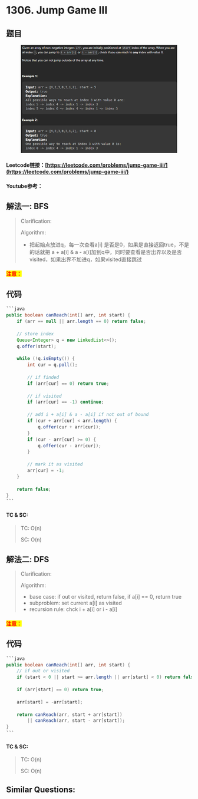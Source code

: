 # 1306. Jump Game III

## 题目

<figure><img src="../../.gitbook/assets/image (22).png" alt=""><figcaption></figcaption></figure>

#### Leetcode链接：[https://leetcode.com/problems/jump-game-iii/](https://leetcode.com/problems/jump-game-iii/)

#### Youtube参考：

## 解法一: BFS

> Clarification:&#x20;
>
> Algorithm:&#x20;
>
> * 把起始点放进q，每一次查看a\[i] 是否是0，如果是直接返回true，不是的话就把 a + a\[i] & a - a\[i]加到q中，同时要查看是否出界以及是否visited，如果出界不加进q，如果visited直接跳过

#### <mark style="color:red;">注意：</mark>

## 代码

````java
```java
public boolean canReach(int[] arr, int start) {
    if (arr == null || arr.length == 0) return false;

    // store index
    Queue<Integer> q = new LinkedList<>();
    q.offer(start);

    while (!q.isEmpty()) {
        int cur = q.poll();

        // if finded
        if (arr[cur] == 0) return true;

        // if visited
        if (arr[cur] == -1) continue;

        // add i + a[i] & a - a[i] if not out of bound
        if (cur + arr[cur] < arr.length) {
            q.offer(cur + arr[cur]);
        }
        if (cur - arr[cur] >= 0) {
            q.offer(cur - arr[cur]);
        }

        // mark it as visited
        arr[cur] = -1;
    }

    return false;
}
```
````

#### TC & SC:&#x20;

> TC: O(n)
>
> SC: O(n)

## 解法二: DFS

> Clarification:&#x20;
>
> Algorithm:&#x20;
>
> * base case: if out or visited, return false, if a\[i] == 0, return  true
> * subproblem: set current a\[i] as visited
> * recursion rule: chck i + a\[i] or i - a\[i]

#### <mark style="color:red;">注意：</mark>

## 代码

````java
```java
public boolean canReach(int[] arr, int start) {
    // if out or visited
    if (start < 0 || start >= arr.length || arr[start] < 0) return false;

    if (arr[start] == 0) return true;

    arr[start] = -arr[start];

    return canReach(arr, start + arr[start])
        || canReach(arr, start - arr[start]);
}
```
````

#### TC & SC:&#x20;

> TC: O(n)
>
> SC: O(n)

## **Similar Questions:**&#x20;
